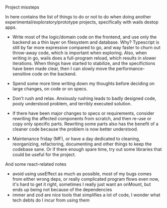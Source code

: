 Project missteps

In here contains the list of things to do or not to do when doing another experimental/exploratory/prototype projects, specifically with wails destop apps.

- Write most of the logic/domain code on the frontend, and use only the backend as a thin layer on filesystem and database. Why? Typescript is still by far more expressive compared to go, and way faster to churn out throw-away code, which is important when exploring. Also, when writing in go, wails does a full-program reload, which results in slower iterations. When things have started to stabilize, and the specifictions have been made clear, then I can slowly move the performance-sensitive code on the backend.

- Spend some more time writing down my thoughts before deciding on large changes, on code or on specs.

- Don't rush and relax. Anxiously rushing leads to badly designed code, pooly understood problem, and terribly executed solution.

- If there have been major changes to specs or requirements, consider rewriting the affected components from scratch, and then re-use or copy only specific parts. Rewriting some parts also has the benefit of a cleaner code because the problem is now better understood.

- Maintenance friday (MF), or have a day dedicated to cleaning, reorganizing, refactoring, documenting and other things to keep the codebase sane. Or if there enough spare time, try out some libraries that could be useful for the project.

And some react-related notes
- avoid using useEffect as much as possible, most of my bugs comes from either wrong deps, or really complicated program flows
   even now, it's hard to get it right, sometimes I really just want an onMount,
   but ends up being not because of the dependencies
- immer and zod are nice tools that simplifies a lot of code, I wonder what tech debts do I incur from using them